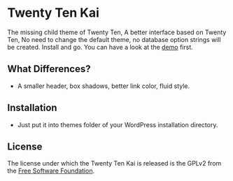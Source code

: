 Twenty Ten Kai
==============

The missing child theme of Twenty Ten, A better interface based on Twenty Ten, No need to change the default theme, no database option strings will be created. Install and go. You can have a look at the [demo][demo] first.


What Differences?
-----------------

 * A smaller header, box shadows, better link color, fluid style.


Installation
------------

 * Just put it into themes folder of your WordPress installation directory.


License
-------

The license under which the Twenty Ten Kai is released is the GPLv2 from the [Free Software Foundation][fsf].

[fsf]: http://www.fsf.org
[demo]: http://postholic.com/twentyten-kai-demo/